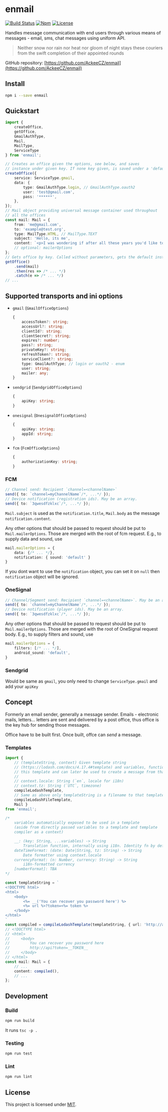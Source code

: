 # enmail

[![Build Status](https://travis-ci.org/AckeeCZ/enmail.svg?branch=master)](https://travis-ci.org/AckeeCZ/enmail)
[![Npm](https://img.shields.io/npm/v/enmail.svg?style=flat-square)](https://www.npmjs.com/package/enmail)
[![License](https://img.shields.io/github/license/AckeeCZ/enmail.svg?style=flat-square)](https://github.com/AckeeCZ/enmail/blob/master/LICENSE)

Handles message communication with end users through various means of messages - email, sms, chat messages using uniform API.

> Neither snow nor rain nor heat nor gloom of night stays these couriers from the swift completion of their appointed rounds

GitHub repository: [https://github.com/AckeeCZ/enmail](https://github.com/AckeeCZ/enmail)

## Install

```bash
npm i --save enmail
```

## Quickstart

```typescript
import {
    createOffice,
    getOffice,
    GmailAuthType,
    Mail,
    MailType,
    ServiceType 
} from 'enmail';

// Creates an office given the options, see below, and saves
// instance under given key. If none key given, is saved under a 'default' name.
createOffice({
    service: ServiceType.gmail,
    data: {
        type: GmailAuthType.login, // GmailAuthType.oauth2
        user: 'test@gmail.com',
        pass: '******',
    },
});
// Mail object providing universal message container used throughout
// all the offices
const mail: Mail = {
    from: 'me@gmail.com',
    to: 'example@test.org',
    type: MailType.HTML, // MailType.TEXT
    subject: 'Hello, its me',
    content: `<p>I was wondering if after all these years you'd like to meet to go over everything ...</p>`,
    // optional: mailerOptions
};
// Gets office by key. Called without parameters, gets the default instance.
getOffice()
    .send(mail)
    .then(res => /* ... */)
    .catch(e => /* ... */)
// ...
```

## Supported transports and ini options

- `gmail` (`GmailOfficeOptions`)
    ```typescript
    {
        accessToken?: string;
        accessUrl?: string;
        clientId?: string;
        clientSecret?: string;
        expires?: number;
        pass?: string;
        privateKey?: string;
        refreshToken?: string;
        serviceClient?: string;
        type: GmailAuthType; // login or oauth2 - enum
        user: string;
        mailer: any;
    }
    ```

- `sendgrid` (`SendgridOfficeOptions`)
    ```typescript
    {
        apiKey: string;
    }
    ```

- `onesignal` (`OnesignalOfficeOptions`)
    ```typescript
    {
        apiKey: string;
        appId: string;
    }
    ```

- `fcm` (`FcmOfficeOptions`)
    ```typescript
    {
        authorizationKey: string;
    }
    ```

### FCM

```typescript
// Channel send: Recipient `channel=<channelName>`
send({ to: `channel=myChannelName`/*, ...*/ });
// Device notification (registration ids). May be an array.
send({ to: `3qwesdfzklxc`/*, ...*/ });
```
`Mail.subject` is used as the `notification.title`, `Mail.body` as the message `notification.content`.

Any other options that should be passed to request should be put to `Mail.mailerOptions`. Those are merged with the root of fcm request. E.g., to supply data and sound, use
```typescript
mail.mailerOptions = {
    data: {/* ... */},
    notification: { sound: 'default' }
}
```

If you dont want to use the `notification` object, you can set it on `null` then `notification` object will be ignored.

### OneSignal

```typescript
// Channel/Segment send: Recipient `channel=<channelName>`. May be an array.
send({ to: `channel=myChannelName`/*, ...*/ });
// Device notification (player ids). May be an array.
send({ to: `3qwesdfzklxc`/*, ...*/ });
```
Any other options that should be passed to request should be put to `Mail.mailerOptions`. Those are merged with the root of OneSignal request body. E.g., to supply filters and sound, use
```typescript
mail.mailerOptions = {
    filters: [/* ... */],
    android_sound: 'default',
}
```

### Sendgrid

Would be same as `gmail`, you only need to change `ServiceType.gmail` and add your `apiKey`

## Concept

Formerly an email sender, generally a message sender. Emails - electronic mails, letters... letters are sent and delivered by a post office, thus office is the key hub for sending those messages.

Office have to be built first. Once built, offce can _send_ a message.

### Templates

```typescript
import {
    // (templateString, context) Given template string
    // (https://lodash.com/docs/4.17.4#template) and variables, function compiles
    // this template and can later be used to create a message from that template
    //
    // context.locale: String (`en`, locale for i18n)
    // context.tz: String (`UTC`, timezone)
    compileLodashTemplate,
    // Same as above only templateString is a filename to that template
    compileLodashFileTemplate,
    Mail }
from 'enmail';

/*
    variables automatically exposed to be used in a template
    (aside from directly passed variables to a template and template
    compiler as a context)

    __: (key: String, ...variables) -> String
        Translation function, internally using i18n. Identity fn by default.
    dateTimeFormat: (date: Date|String, tz: String) -> String
        Date formatter using context.locale
    currencyFormat: (n: Number, currency: String) -> String
        i18n-formatted currency
    [numberFormat]: TBA
*/

const templateString = `
<!DOCTYPE html>
<html>
    <body>
        <%= __('You can recover you password here') %>
        <%= url %>?token=<%= token %>
    </body>
</html>
`
const compiled = compileLodashTemplate(templateString, { url: 'http://api', token: '__TOKEN__' })
// <!DOCTYPE html>
// <html>
//     <body>
//         You can recover you password here
//         http://api?token=__TOKEN__
//     </body>
// </html>
const mail: Mail = {
    // ...
    content: compiled(),
    // ...
};
```

## Development

### Build

```bash
npm run build
```

It runs `tsc -p .`

### Testing

```bash
npm run test
```

### Lint

```bash
npm run lint
```

## License

This project is licensed under [MIT](./LICENSE).
